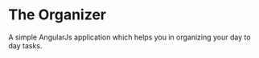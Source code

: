 # The Organizer
A simple AngularJs application which helps you in organizing your day to day tasks.
